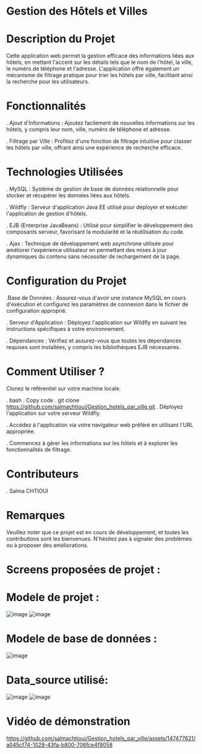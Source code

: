 
# Gestion des Hôtels et Villes
# Description du Projet
Cette application web permet la gestion efficace des informations liées aux hôtels, en mettant l'accent sur les détails tels que le nom de l'hôtel, la ville, le numéro de téléphone et l'adresse. L'application offre également un mécanisme de filtrage pratique pour trier les hôtels par ville, facilitant ainsi la recherche pour les utilisateurs.

# Fonctionnalités
. Ajout d'Informations : Ajoutez facilement de nouvelles informations sur les hôtels, y compris leur nom, ville, numéro de téléphone et adresse.

. Filtrage par Ville : Profitez d'une fonction de filtrage intuitive pour classer les hôtels par ville, offrant ainsi une expérience de recherche efficace.

# Technologies Utilisées
. MySQL : Système de gestion de base de données relationnelle pour stocker et récupérer les données liées aux hôtels.

. Wildfly : Serveur d'application Java EE utilisé pour déployer et exécuter l'application de gestion d'hôtels.

. EJB (Enterprise JavaBeans) : Utilisé pour simplifier le développement des composants serveur, favorisant la modularité et la réutilisation du code.

. Ajax : Technique de développement web asynchrone utilisée pour améliorer l'expérience utilisateur en permettant des mises à jour dynamiques du contenu sans nécessiter de rechargement de la page.

# Configuration du Projet
.Base de Données : Assurez-vous d'avoir une instance MySQL en cours d'exécution et configurez les paramètres de connexion dans le fichier de configuration approprié.

. Serveur d'Application : Déployez l'application sur Wildfly en suivant les instructions spécifiques à votre environnement.

. Dépendances : Vérifiez et assurez-vous que toutes les dépendances requises sont installées, y compris les bibliothèques EJB nécessaires.

# Comment Utiliser ?
Clonez le référentiel sur votre machine locale.

. bash
. Copy code
. git clone https://github.com/salmachtioui/Gestion_hotels_par_ville.git
. Déployez l'application sur votre serveur Wildfly.

. Accédez à l'application via votre navigateur web préféré en utilisant l'URL appropriée.

. Commencez à gérer les informations sur les hôtels et à explorer les fonctionnalités de filtrage.

# Contributeurs
. Salma CHTIOUI
# Remarques
Veuillez noter que ce projet est en cours de développement, et toutes les contributions sont les bienvenues. N'hésitez pas à signaler des problèmes ou à proposer des améliorations.
# Screens proposées de projet :
# Modele de projet :
![image](https://github.com/salmachtioui/Gestion_hotels_par_ville/assets/147477621/8b27c9ce-6ef3-4a8a-8564-d00011c34da9)
![image](https://github.com/salmachtioui/Gestion_hotels_par_ville/assets/147477621/9574cfa9-3222-4309-82b9-c4f452142665)
# Modele de base de données :
![image](https://github.com/salmachtioui/Gestion_hotels_par_ville/assets/147477621/a35ad066-8317-421a-94ad-e9e36b083c00)
# Data_source utilisé:
![image](https://github.com/salmachtioui/Gestion_hotels_par_ville/assets/147477621/c9152367-1fd5-4fd6-a8e4-95f51c4c522f)
![image](https://github.com/salmachtioui/Gestion_hotels_par_ville/assets/147477621/53ab5555-693d-4e4c-ac04-c63c0e821759)
# Vidéo de démonstration
https://github.com/salmachtioui/Gestion_hotels_par_ville/assets/147477621/a045cf74-1028-43fa-b800-706fce4f9058







